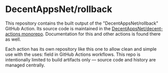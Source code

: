 # DecentAppsNet/rollback

This repository contains the built output of the "DecentAppsNet/rollback" GitHub Action. Its source code is maintained in the [DecentAppsNet/decent-actions monorepo](https://github.com/DecentAppsNet/decent-actions). Documentation for this and other actions is found there as well.

Each action has its own repository like this one to allow clean and simple use with the uses: field in GitHub Actions workflows. This repo is intentionally limited to build artifacts only — source code and history are managed centrally.
